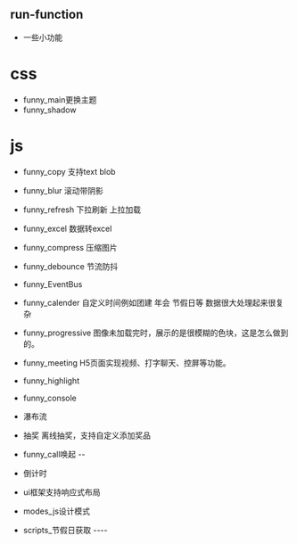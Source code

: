 ## run-function
- 一些小功能
# css
- funny_main更换主题
- funny_shadow

# js
- funny_copy 支持text blob
- funny_blur 滚动带阴影
- funny_refresh 下拉刷新 上拉加载
- funny_excel 数据转excel 
- funny_compress 压缩图片
- funny_debounce 节流防抖
- funny_EventBus
- funny_calender 自定义时间例如团建 年会 节假日等 数据很大处理起来很复杂
- funny_progressive 图像未加载完时，展示的是很模糊的色块，这是怎么做到的。
- funny_meeting H5页面实现视频、打字聊天、控屏等功能。
- funny_highlight
- funny_console
- 瀑布流
- 抽奖 离线抽奖，支持自定义添加奖品
- funny_call唤起 --
- 倒计时
- ui框架支持响应式布局

- modes_js设计模式

- scripts_节假日获取 ----

